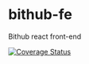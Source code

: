 # bithub-fe

Bithub react front-end

<a href='https://coveralls.io/github/bithubph/bithub-fe?branch=develop'><img src='https://coveralls.io/repos/github/bithubph/bithub-fe/badge.svg?branch=develop' alt='Coverage Status' /></a>